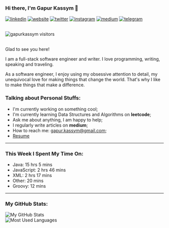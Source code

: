 ### Hi there, I'm Gapur Kassym 👋

[![linkedin](https://img.shields.io/badge/linkedin-0A66C2?style=for-the-badge&logo=linkedin&logoColor=white)](https://www.linkedin.com/in/gapurkassym/) [![website](https://img.shields.io/badge/website-black?style=for-the-badge&logo=About.me&logoColor=white)](https://gapurkassym.netlify.app) [![twitter](https://img.shields.io/badge/twitter-1DA1F2?style=for-the-badge&logo=twitter&logoColor=white)](https://twitter.com/GKassym) [![instagram](https://img.shields.io/badge/instagram-E4405F?style=for-the-badge&logo=instagram&logoColor=white)](https://www.instagram.com/gapurkassym/) [![medium](https://img.shields.io/badge/medium-black?style=for-the-badge&logo=medium&logoColor=white)](https://medium.com/@gapurkassym) [![telegram](https://img.shields.io/badge/telegram-26A5E4?style=for-the-badge&logo=telegram&logoColor=white)](https://t.me/gapurkassym)

<br/>

<div align="left">
  <img src="https://komarev.com/ghpvc/?username=gapurkassym&label=Visitors&color=0e75b3&style=flat" alt="gapurkassym visitors" />
</div>

<br/>

Glad to see you here!

I am a full-stack software engineer and writer. I love programming, writing, speaking and traveling.

As a software engineer, I enjoy using my obsessive attention to detail, my unequivocal love for making things that change the world. That's why I like to make things that make a difference.

### Talking about Personal Stuffs:

-   I'm currently working on something cool;
-   I'm currently learning Data Structures and Algorithms on **leetcode**;
-   Ask me about anything, I am happy to help;
-   I regularly write articles on **medium**;
-   How to reach me: gapur.kassym@gmail.com;
-   [Resume](https://example.com/resume.pdf)

---

### This Week I Spent My Time On:

-   Java: 15 hrs 5 mins
-   JavaScript: 2 hrs 46 mins
-   XML: 2 hrs 17 mins
-   Other: 20 mins
-   Groovy: 12 mins

---

### My GitHub Stats:

<div align="left">
  <img src="https://github-readme-stats.vercel.app/api?username=gapurkassym&show_icons=true&theme=default" alt="My GitHub Stats" />
</div>

<div align="left">
  <img src="https://github-readme-stats.vercel.app/api/top-langs/?username=gapurkassym&layout=compact&theme=default" alt="Most Used Languages" />
</div>
